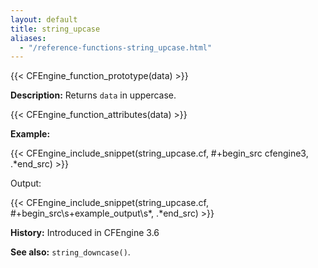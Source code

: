 ```yaml
---
layout: default
title: string_upcase
aliases:
  - "/reference-functions-string_upcase.html"
---
```


{{< CFEngine_function_prototype(data) >}}

**Description:** Returns `data` in uppercase.

{{< CFEngine_function_attributes(data) >}}

**Example:**

{{< CFEngine_include_snippet(string_upcase.cf, #\+begin_src cfengine3, .*end_src) >}}

Output:

{{< CFEngine_include_snippet(string_upcase.cf, #\+begin_src\s+example_output\s*, .*end_src) >}}

**History:** Introduced in CFEngine 3.6

**See also:** `string_downcase()`.
